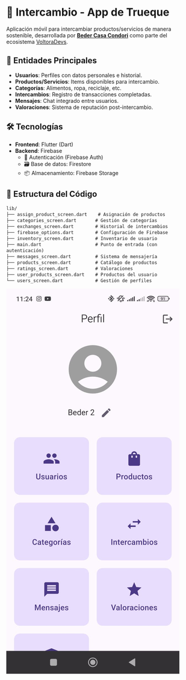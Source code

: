 # 🔄 Intercambio - App de Trueque
Aplicación móvil para intercambiar productos/servicios de manera sostenible, desarrollada por **[Beder Casa Condori](https://www.linkedin.com/in/beder-danilo-casa-condori-85520217b/)** como parte del ecosistema [VoltoraDevs](https://voltoradevs.tech).

## 🌱 Entidades Principales
- **Usuarios**: Perfiles con datos personales e historial.
- **Productos/Servicios**: Items disponibles para intercambio.
- **Categorías**: Alimentos, ropa, reciclaje, etc.
- **Intercambios**: Registro de transacciones completadas.
- **Mensajes**: Chat integrado entre usuarios.
- **Valoraciones**: Sistema de reputación post-intercambio.

## 🛠 Tecnologías
- **Frontend**: Flutter (Dart)
- **Backend**: Firebase
  - 🔐 Autenticación (Firebase Auth)
  - 🗃️ Base de datos: Firestore
  - 📦 Almacenamiento: Firebase Storage

## 📂 Estructura del Código
```plaintext
lib/
├── assign_product_screen.dart    # Asignación de productos
├── categories_screen.dart       # Gestión de categorías
├── exchanges_screen.dart        # Historial de intercambios
├── firebase_options.dart        # Configuración de Firebase
├── inventory_screen.dart        # Inventario de usuario
├── main.dart                    # Punto de entrada (con autenticación)
├── messages_screen.dart         # Sistema de mensajería
├── products_screen.dart         # Catálogo de productos
├── ratings_screen.dart          # Valoraciones
├── user_products_screen.dart    # Productos del usuario
└── users_screen.dart            # Gestión de perfiles
```
![App Preview](screenshots/demo.jpg)